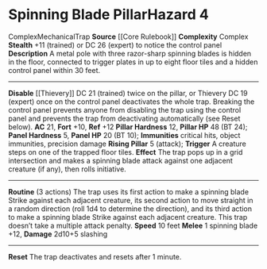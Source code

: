 ﻿---
ac: '21'
all_resistance: null
complexity: Complex
element: null
fortitude: '+10'
hardness: 12 Pillar Hardness
hazard_type: Trap
hp: 48 (BT 24); <b>Panel Hardness</b> 5, <b>Panel HP</b> 20 (BT 10)
id: '23'
immunity:
- critical hits
- object immunities
- precision damage
level: '4'
name: Spinning Blade Pillar
rarity: Common
reflex: '+12'
resistance: null
school: null
source: '[[DATABASE/source/Core Rulebook|Core Rulebook]]'
trait:
- '[[DATABASE/trait/Complex|Complex]]'
- '[[DATABASE/trait/Mechanical|Mechanical]]'
- '[[DATABASE/trait/Trap|Trap]]'
type: Hazard
weakness: null
will: null

---
# Spinning Blade Pillar<span class="item-type">Hazard 4</span>

<span class="item-trait">Complex</span><span class="item-trait">Mechanical</span><span class="item-trait">Trap</span>
**Source** [[Core Rulebook]] 
**Complexity** Complex
**Stealth** +11 (trained) or DC 26 (expert) to notice the control panel
**Description** A metal pole with three razor-sharp spinning blades is hidden in the floor, connected to trigger plates in up to eight floor tiles and a hidden control panel within 30 feet.

---
**Disable** [[Thievery]] DC 21 (trained) twice on the pillar, or Thievery DC 19 (expert) once on the control panel deactivates the whole trap. Breaking the control panel prevents anyone from disabling the trap using the control panel and prevents the trap from deactivating automatically (see Reset below).
**AC** 21, **Fort** +10, **Ref** +12
**Pillar Hardness** 12, **Pillar HP** 48 (BT 24); **Panel Hardness** 5, **Panel HP** 20 (BT 10); **Immunities** critical hits, object immunities, precision damage
**Rising Pillar** <span class="action-icon">5</span> (attack); **Trigger** A creature steps on one of the trapped floor tiles. **Effect** The trap pops up in a grid intersection and makes a spinning blade attack against one adjacent creature (if any), then rolls initiative.

---
**Routine** (3 actions) The trap uses its first action to make a spinning blade Strike against each adjacent creature, its second action to move straight in a random direction (roll 1d4 to determine the direction), and its third action to make a spinning blade Strike against each adjacent creature. This trap doesn’t take a multiple attack penalty.
**Speed** 10 feet
**Melee** <span class="action-icon">1</span> spinning blade +12, **Damage** 2d10+5 slashing

---
**Reset** The trap deactivates and resets after 1 minute.